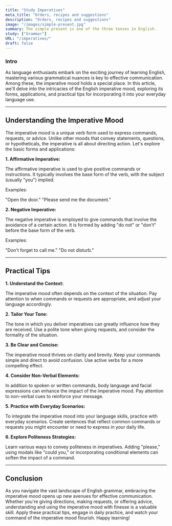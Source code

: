 ```yaml
---
title: "Study Imperatives"
meta_title: "Orders, recipes and suggestions"
description: "Orders, recipes and suggestions"
image: "/images/simple-present.jpg"
summary: The simple present is one of the three tenses in English.
study: ["Grammar"]
URL: "/imperatives/"
draft: false
---
```


### Intro 

As language enthusiasts embark on the exciting journey of learning English, mastering various grammatical nuances is key to effective communication. Among these, the imperative mood holds a special place. In this article, we'll delve into the intricacies of the English imperative mood, exploring its forms, applications, and practical tips for incorporating it into your everyday language use.

<hr>

## Understanding the Imperative Mood

The imperative mood is a unique verb form used to express commands, requests, or advice. Unlike other moods that convey statements, questions, or hypotheticals, the imperative is all about directing action. Let's explore the basic forms and applications:

**1. Affirmative Imperative:**

The affirmative imperative is used to give positive commands or instructions. It typically involves the base form of the verb, with the subject (usually "you") implied.

Examples:

"Open the door."
"Please send me the document."

**2. Negative Imperative:**

The negative imperative is employed to give commands that involve the avoidance of a certain action. It is formed by adding "do not" or "don't" before the base form of the verb.

Examples:

"Don't forget to call me."
"Do not disturb."

<hr>

## Practical Tips

**1. Understand the Context:**

The imperative mood often depends on the context of the situation. Pay attention to when commands or requests are appropriate, and adjust your language accordingly.

**2. Tailor Your Tone:**

The tone in which you deliver imperatives can greatly influence how they are received. Use a polite tone when giving requests, and consider the formality of the situation.

**3. Be Clear and Concise:**

The imperative mood thrives on clarity and brevity. Keep your commands simple and direct to avoid confusion. Use active verbs for a more compelling effect.

**4. Consider Non-Verbal Elements:**

In addition to spoken or written commands, body language and facial expressions can enhance the impact of the imperative mood. Pay attention to non-verbal cues to reinforce your message.

**5. Practice with Everyday Scenarios:**

To integrate the imperative mood into your language skills, practice with everyday scenarios. Create sentences that reflect common commands or requests you might encounter or need to express in your daily life.

**6. Explore Politeness Strategies:**

Learn various ways to convey politeness in imperatives. Adding "please," using modals like "could you," or incorporating conditional elements can soften the impact of a command.

<hr>

## Conclusion

As you navigate the vast landscape of English grammar, embracing the imperative mood opens up new avenues for effective communication. Whether you're giving directions, making requests, or offering advice, understanding and using the imperative mood with finesse is a valuable skill. Apply these practical tips, engage in daily practice, and watch your command of the imperative mood flourish. Happy learning!